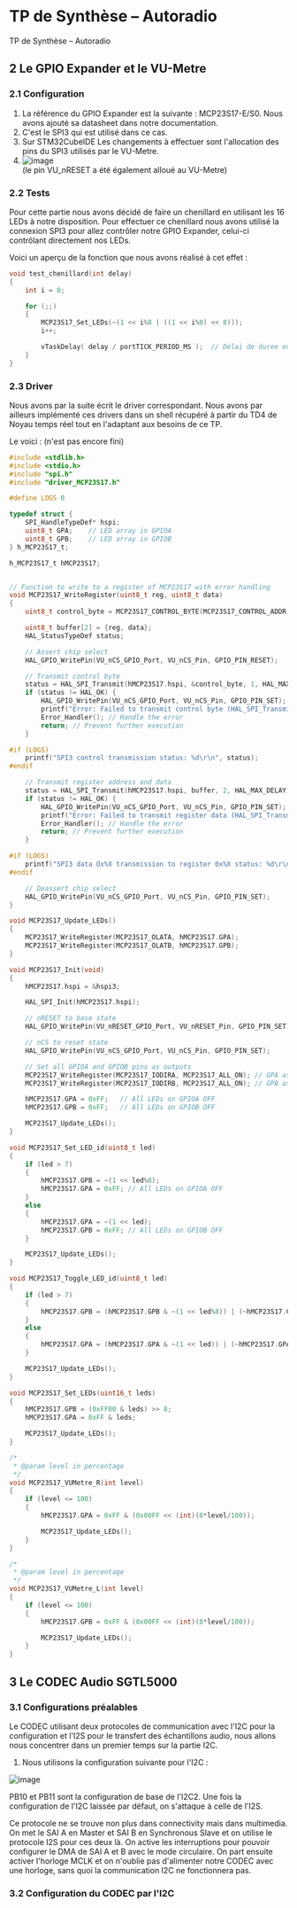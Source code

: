 # TP de Synthèse – Autoradio
TP de Synthèse – Autoradio


## 2 Le GPIO Expander et le VU-Metre

### 2.1 Configuration

1. La référence du GPIO Expander est la suivante : MCP23S17-E/S0. Nous avons ajouté sa datasheet dans notre documentation.
2. C'est le SPI3 qui est utilisé dans ce cas. 
3. Sur STM32CubeIDE Les changements à effectuer sont l'allocation des pins du SPI3 utilisés par le VU-Metre.
4. ![image](https://github.com/user-attachments/assets/7670b71d-7e9e-43da-8ec4-54056be08e00)  
   (le pin VU_nRESET a été également alloué au VU-Metre)

### 2.2 Tests

Pour cette partie nous avons décidé de faire un chenillard en utilisant les 16 LEDs à notre disposition. Pour effectuer ce chenillard nous avons utilisé la connexion SPI3 pour allez contrôler notre GPIO Expander, celui-ci contrôlant directement nos LEDs.  

Voici un aperçu de la fonction que nous avons réalisé à cet effet :  

```C
void test_chenillard(int delay)
{
	int i = 0;

	for (;;)
	{
		MCP23S17_Set_LEDs(~(1 << i%8 | ((1 << i%8) << 8)));
		i++;

		vTaskDelay( delay / portTICK_PERIOD_MS );  // Délai de duree en ms
	}
}
```

### 2.3 Driver

Nous avons par la suite écrit le driver correspondant. Nous avons par ailleurs implémenté ces drivers dans un shell récupéré à partir du TD4 de Noyau temps réel tout en l'adaptant aux besoins de ce TP.

Le voici : (n'est pas encore fini)

```C
#include <stdlib.h>
#include <stdio.h>
#include "spi.h"
#include "driver_MCP23S17.h"

#define LOGS 0

typedef struct {
	SPI_HandleTypeDef* hspi;
	uint8_t GPA;	// LED array in GPIOA
	uint8_t GPB;	// LED array in GPIOB
} h_MCP23S17_t;

h_MCP23S17_t hMCP23S17;


// Function to write to a register of MCP23S17 with error handling
void MCP23S17_WriteRegister(uint8_t reg, uint8_t data)
{
	uint8_t control_byte = MCP23S17_CONTROL_BYTE(MCP23S17_CONTROL_ADDR, VU_WRITE); // Address = 0b000

	uint8_t buffer[2] = {reg, data};
	HAL_StatusTypeDef status;

	// Assert chip select
	HAL_GPIO_WritePin(VU_nCS_GPIO_Port, VU_nCS_Pin, GPIO_PIN_RESET);

	// Transmit control byte
	status = HAL_SPI_Transmit(hMCP23S17.hspi, &control_byte, 1, HAL_MAX_DELAY);
	if (status != HAL_OK) {
		HAL_GPIO_WritePin(VU_nCS_GPIO_Port, VU_nCS_Pin, GPIO_PIN_SET); // Deassert chip select
		printf("Error: Failed to transmit control byte (HAL_SPI_Transmit returned %d)\r\n", status);
		Error_Handler(); // Handle the error
		return; // Prevent further execution
	}

#if (LOGS)
	printf("SPI3 control transmission status: %d\r\n", status);
#endif

	// Transmit register address and data
	status = HAL_SPI_Transmit(hMCP23S17.hspi, buffer, 2, HAL_MAX_DELAY);
	if (status != HAL_OK) {
		HAL_GPIO_WritePin(VU_nCS_GPIO_Port, VU_nCS_Pin, GPIO_PIN_SET); // Deassert chip select
		printf("Error: Failed to transmit register data (HAL_SPI_Transmit returned %d)\r\n", status);
		Error_Handler(); // Handle the error
		return; // Prevent further execution
	}

#if (LOGS)
	printf("SPI3 data Ox%X transmission to register 0x%X status: %d\r\n", data, reg, status);
#endif

	// Deassert chip select
	HAL_GPIO_WritePin(VU_nCS_GPIO_Port, VU_nCS_Pin, GPIO_PIN_SET);
}

void MCP23S17_Update_LEDs()
{
	MCP23S17_WriteRegister(MCP23S17_OLATA, hMCP23S17.GPA);
	MCP23S17_WriteRegister(MCP23S17_OLATB, hMCP23S17.GPB);
}

void MCP23S17_Init(void)
{
	hMCP23S17.hspi = &hspi3;

	HAL_SPI_Init(hMCP23S17.hspi);

	// nRESET to base state
	HAL_GPIO_WritePin(VU_nRESET_GPIO_Port, VU_nRESET_Pin, GPIO_PIN_SET);

	// nCS to reset state
	HAL_GPIO_WritePin(VU_nCS_GPIO_Port, VU_nCS_Pin, GPIO_PIN_SET);

	// Set all GPIOA and GPIOB pins as outputs
	MCP23S17_WriteRegister(MCP23S17_IODIRA, MCP23S17_ALL_ON); // GPA as output
	MCP23S17_WriteRegister(MCP23S17_IODIRB, MCP23S17_ALL_ON); // GPB as output

	hMCP23S17.GPA = 0xFF;	// All LEDs on GPIOA OFF
	hMCP23S17.GPB = 0xFF;	// All LEDs on GPIOB OFF

	MCP23S17_Update_LEDs();
}

void MCP23S17_Set_LED_id(uint8_t led)
{
	if (led > 7)
	{
		hMCP23S17.GPB = ~(1 << led%8);
		hMCP23S17.GPA = 0xFF; // All LEDs on GPIOA OFF
	}
	else
	{
		hMCP23S17.GPA = ~(1 << led);
		hMCP23S17.GPB = 0xFF; // All LEDs on GPIOB OFF
	}

	MCP23S17_Update_LEDs();
}

void MCP23S17_Toggle_LED_id(uint8_t led)
{
	if (led > 7)
	{
		hMCP23S17.GPB = (hMCP23S17.GPB & ~(1 << led%8)) | (~hMCP23S17.GPB & (1 << led%8));
	}
	else
	{
		hMCP23S17.GPA = (hMCP23S17.GPA & ~(1 << led)) | (~hMCP23S17.GPA & (1 << led));
	}

	MCP23S17_Update_LEDs();
}

void MCP23S17_Set_LEDs(uint16_t leds)
{
	hMCP23S17.GPB = (0xFF00 & leds) >> 8;
	hMCP23S17.GPA = 0xFF & leds;

	MCP23S17_Update_LEDs();
}

/*
 * @param level in percentage
 */
void MCP23S17_VUMetre_R(int level)
{
	if (level <= 100)
	{
		hMCP23S17.GPA = 0xFF & (0x00FF << (int)(8*level/100));

		MCP23S17_Update_LEDs();
	}
}

/*
 * @param level in percentage
 */
void MCP23S17_VUMetre_L(int level)
{
	if (level <= 100)
	{
		hMCP23S17.GPB = 0xFF & (0x00FF << (int)(8*level/100));

		MCP23S17_Update_LEDs();
	}
}
```


## 3 Le CODEC Audio SGTL5000

### 3.1 Configurations préalables

Le CODEC utilisant deux protocoles de communication avec l'I2C pour la configuration et l'I2S pour le transfert des échantillons audio, nous allons nous concentrer dans un premier temps sur la partie I2C.

1. Nous utilisons la configuration suivante pour l'I2C :

![image](https://github.com/user-attachments/assets/5cdb2431-bb52-45b3-840c-dad6e88ae2e7)

PB10 et PB11 sont la configuration  de base de l'I2C2.
Une fois la configuration de l'I2C laissée par défaut, on s'attaque à celle de l'I2S.

Ce protocole ne se trouve non plus dans connectivity mais dans multimedia. On met le SAI A en Master et SAI B en Synchronous Slave et on utilise le protocole I2S pour ces deux là.
On active les interruptions pour pouvoir configurer le DMA de SAI A et B avec le mode circulaire.
On part ensuite activer l'horloge MCLK et on n'oublie pas d'alimenter notre CODEC avec une horloge, sans quoi la communication I2C ne fonctionnera pas.

### 3.2 Configuration du CODEC par l'I2C
